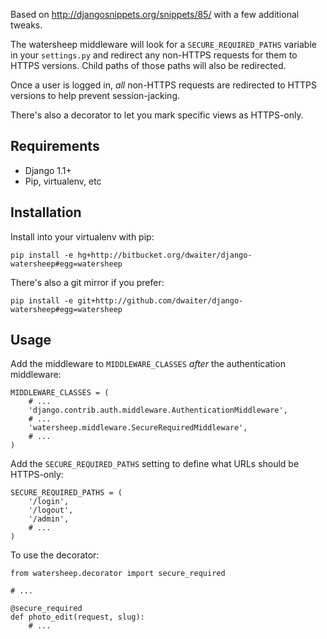 Based on http://djangosnippets.org/snippets/85/ with a few additional tweaks.

The watersheep middleware will look for a `SECURE_REQUIRED_PATHS` variable in
your `settings.py` and redirect any non-HTTPS requests for them to HTTPS
versions. Child paths of those paths will also be redirected.

Once a user is logged in, *all* non-HTTPS requests are redirected to HTTPS
versions to help prevent session-jacking.

There's also a decorator to let you mark specific views as HTTPS-only.

Requirements
------------

* Django 1.1+
* Pip, virtualenv, etc

Installation
------------

Install into your virtualenv with pip:

    pip install -e hg+http://bitbucket.org/dwaiter/django-watersheep#egg=watersheep

There's also a git mirror if you prefer:

    pip install -e git+http://github.com/dwaiter/django-watersheep#egg=watersheep

Usage
-----

Add the middleware to `MIDDLEWARE_CLASSES` *after* the authentication
middleware:

    MIDDLEWARE_CLASSES = (
        # ...
        'django.contrib.auth.middleware.AuthenticationMiddleware',
        # ...
        'watersheep.middleware.SecureRequiredMiddleware',
        # ...
    )

Add the `SECURE_REQUIRED_PATHS` setting to define what URLs should be
HTTPS-only:

    SECURE_REQUIRED_PATHS = (
        '/login',
        '/logout',
        '/admin',
        # ...
    )

To use the decorator:

    from watersheep.decorator import secure_required

    # ...

    @secure_required
    def photo_edit(request, slug):
        # ...

